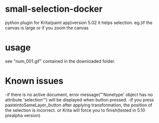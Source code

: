 # small-selection-docker
python plugin for Krita(paint app)version 5.02
it helps selection. eg.)if the canvas is large or if you zoom the canvas

# usage
see "num_001.gif" contained in the downloaded folder.

# Known issues
-if there is no active document, error message("'Nonetype' object has no attribute 'selection'") will be displayed when button pressed.
-if you press pasteintoSameLayer_button after applying transformation, the position of the selection is incorrect. or Krita will force you to finish(tested in 5.10 prealpha version)   


